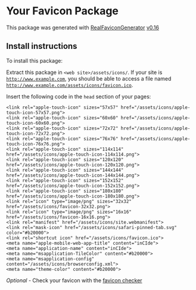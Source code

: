 # Your Favicon Package

This package was generated with [RealFaviconGenerator](https://realfavicongenerator.net/) [v0.16](https://realfavicongenerator.net/change_log#v0.16)

## Install instructions

To install this package:

Extract this package in <code>&lt;web site&gt;/assets/icons/</code>. If your site is <code>http://www.example.com</code>, you should be able to access a file named <code>http://www.example.com/assets/icons/favicon.ico</code>.

Insert the following code in the `head` section of your pages:

    <link rel="apple-touch-icon" sizes="57x57" href="/assets/icons/apple-touch-icon-57x57.png">
    <link rel="apple-touch-icon" sizes="60x60" href="/assets/icons/apple-touch-icon-60x60.png">
    <link rel="apple-touch-icon" sizes="72x72" href="/assets/icons/apple-touch-icon-72x72.png">
    <link rel="apple-touch-icon" sizes="76x76" href="/assets/icons/apple-touch-icon-76x76.png">
    <link rel="apple-touch-icon" sizes="114x114" href="/assets/icons/apple-touch-icon-114x114.png">
    <link rel="apple-touch-icon" sizes="120x120" href="/assets/icons/apple-touch-icon-120x120.png">
    <link rel="apple-touch-icon" sizes="144x144" href="/assets/icons/apple-touch-icon-144x144.png">
    <link rel="apple-touch-icon" sizes="152x152" href="/assets/icons/apple-touch-icon-152x152.png">
    <link rel="apple-touch-icon" sizes="180x180" href="/assets/icons/apple-touch-icon-180x180.png">
    <link rel="icon" type="image/png" sizes="32x32" href="/assets/icons/favicon-32x32.png">
    <link rel="icon" type="image/png" sizes="16x16" href="/assets/icons/favicon-16x16.png">
    <link rel="manifest" href="/assets/icons/site.webmanifest">
    <link rel="mask-icon" href="/assets/icons/safari-pinned-tab.svg" color="#b20000">
    <link rel="shortcut icon" href="/assets/icons/favicon.ico">
    <meta name="apple-mobile-web-app-title" content="inCIde">
    <meta name="application-name" content="inCIde">
    <meta name="msapplication-TileColor" content="#b20000">
    <meta name="msapplication-config" content="/assets/icons/browserconfig.xml">
    <meta name="theme-color" content="#b20000">

*Optional* - Check your favicon with the [favicon checker](https://realfavicongenerator.net/favicon_checker)